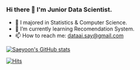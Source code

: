 ### Hi there 👋 I'm Junior Data Scientist.

- 🔭 I majored in Statistics & Computer Science.
- 🌱 I’m currently learning Recomendation System.
- 📫 How to reach me: dataai.say@gmail.com  

[![Saeyoon's GitHub stats](https://github-readme-stats.vercel.app/api?username=data-say&show_icons=true&theme=dark)](https://github.com/data-say/github-readme-stats)

<!--
**LeeSaeyoon/LeeSaeyoon** is a ✨ _special_ ✨ repository because its `README.md` (this file) appears on your GitHub profile.

Here are some ideas to get you started:

- 🔭 I’m currently working on ...
- 🌱 I’m currently learning ...
- 👯 I’m looking to collaborate on ...
- 🤔 I’m looking for help with ...
- 💬 Ask me about ...
- 📫 How to reach me: ...
- 😄 Pronouns: ...
- ⚡ Fun fact: ...
-->

[![Hits](https://hits.seeyoufarm.com/api/count/incr/badge.svg?url=https%3A%2F%2Fgithub.com%2Fdata-say&count_bg=%2379C83D&title_bg=%23555555&icon=&icon_color=%23E7E7E7&title=hits&edge_flat=false)](https://hits.seeyoufarm.com)

